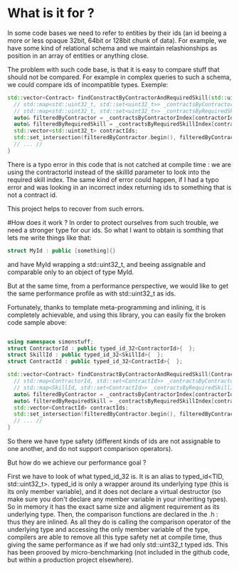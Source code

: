 # What is it for ?
In some code bases we need to refer to entities by their ids (an id beeing a more or less opaque 32bit, 64bit or 128bit chunk of data). For example, we have some kind of relational schema and we maintain relashionships as position in an array of entities or anything close.

The problem with such code base, is that it is easy to compare stuff that should not be compared. For example in complex queries to such a schema, we could compare ids of incompatible types. Exemple:

```cpp
std::vector<Contract> findConstractByContractorAndRequiredSkill(std::uint32_t contractorId, std::uint32_t skillId){
  // std::map<std::uint32_t, std::set<uint32_t>> _contractsByContractorIndex;
  // std::map<std::uint32_t, std::set<uint32_t>> _contractsByRequiredSkillIndex;
  auto& filteredByContractor = _contractsByContractorIndex[contractorId];
  auto& filteredByRequiredSkill = _contractsByRequiredSkillIndex[contractorId];
  std::vector<std::uint32_t> contractIds;
  std::set_intersection(filteredByContractor.begin(), filteredByContractor.end(), filteredByRequiredSkill.begin(), filteredByRequiredSkill.end(), std::back_inserter(contractIds));
  // ... //
}

```

There is a typo error in this code that is not catched at compile time : we are using the contractorId instead of the skillId parameter to look into the required skill index. The same kind of error could happen, if I had a typo error and was looking in an incorrect index returning ids to something that is not a contract id.

This project helps to recover from such errors.

#How does it work ?
In order to protect ourselves from such trouble, we need a stronger type for our ids. So what I want to obtain is somthing that lets me write things like that:
```cpp
struct MyId : public [something]{}
```
and have MyId wrapping a std::uint32_t, and beeing assignable and comparable only to an object of type MyId.

But at the same time, from a performance perspective, we would like to get the same performance profile as with std::uint32_t as ids.

Fortunately, thanks to template meta-programming and inlining, it is completely achievable, and using this library, you can easily fix the broken code sample above:

```cpp

using namespace simonstuff;
struct ContractorId : public typed_id_32<ContractorId>{  };
struct SkillId : public typed_id_32<SkillId>{  };
struct ContractId : public typed_id_32<ContractId>{  };

std::vector<Contract> findConstractByContractorAndRequiredSkill(ContractorId contractorId, SkillId skillId){
  // std::map<ContractorId, std::set<ContractId>> _contractsByContractorIndex;
  // std::map<SkillId, std::set<ContractId>> _contractsByRequiredSkillIndex;
  auto& filteredByContractor = _contractsByContractorIndex[contractorId];
  auto& filteredByRequiredSkill = _contractsByRequiredSkillIndex[contractorId]; // build error, type mismatch
  std::vector<ContractId> contractIds;
  std::set_intersection(filteredByContractor.begin(), filteredByContractor.end(), filteredByRequiredSkill.begin(), filteredByRequiredSkill.end(), std::back_inserter(contractIds));
  // ... //
}
```

So there we have type safety (different kinds of ids are not assignable to one another, and do not support comparison operators).

But how do we achieve our performance goal ?

First we have to look of what typed_id_32 is. It is an alias to typed_id<TID, std::uint32_t>.
typed_id is only a wrapper around its underlying type (this is its only member variable), and it does not declare a virtual destructor (so make sure you don't declare any member variable in your inheriting types). So in memory it has the exact same size and aligment requirement as its underlying type.
Then, the comparison functions are declared in the .h : thus they are inlined. As all they do is calling the comparison operator of the underlying type and accessing the only member variable of the type, compilers are able to remove all this type safety net at compile time, thus giving the same performance as if we had only std::uint32_t typed ids. This has been prooved by micro-benchmarking (not included in the github code, but within a production project elsewhere).
